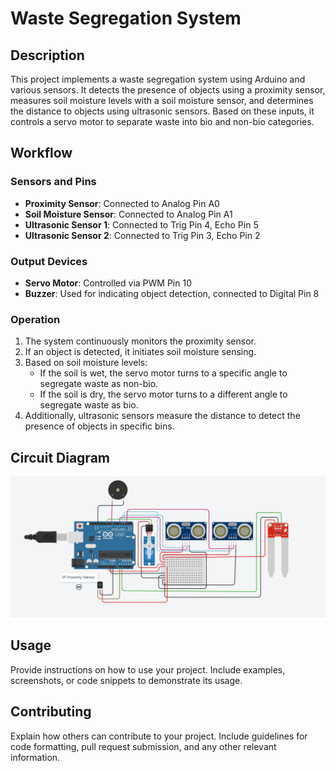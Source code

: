 # Waste Segregation System

## Description

This project implements a waste segregation system using Arduino and various sensors. It detects the presence of objects using a proximity sensor, measures soil moisture levels with a soil moisture sensor, and determines the distance to objects using ultrasonic sensors. Based on these inputs, it controls a servo motor to separate waste into bio and non-bio categories.

## Workflow

### Sensors and Pins
- **Proximity Sensor**: Connected to Analog Pin A0
- **Soil Moisture Sensor**: Connected to Analog Pin A1
- **Ultrasonic Sensor 1**: Connected to Trig Pin 4, Echo Pin 5
- **Ultrasonic Sensor 2**: Connected to Trig Pin 3, Echo Pin 2

### Output Devices
- **Servo Motor**: Controlled via PWM Pin 10
- **Buzzer**: Used for indicating object detection, connected to Digital Pin 8

### Operation
1. The system continuously monitors the proximity sensor.
2. If an object is detected, it initiates soil moisture sensing.
3. Based on soil moisture levels:
   - If the soil is wet, the servo motor turns to a specific angle to segregate waste as non-bio.
   - If the soil is dry, the servo motor turns to a different angle to segregate waste as bio.
4. Additionally, ultrasonic sensors measure the distance to detect the presence of objects in specific bins.

## Circuit Diagram

![Screenshot 1](Demo/CircuitDiagram.png)


## Usage

Provide instructions on how to use your project. Include examples, screenshots, or code snippets to demonstrate its usage.

## Contributing

Explain how others can contribute to your project. Include guidelines for code formatting, pull request submission, and any other relevant information.

